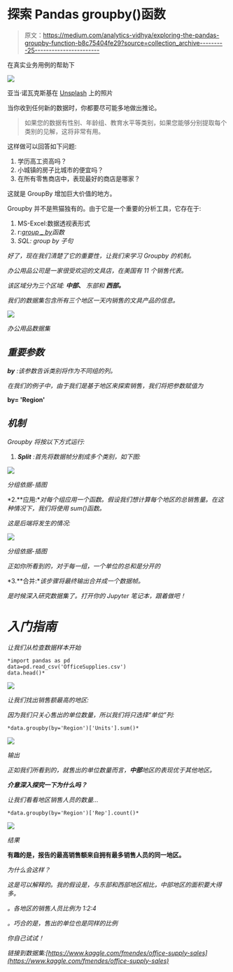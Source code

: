 # 探索 Pandas groupby()函数

> 原文：<https://medium.com/analytics-vidhya/exploring-the-pandas-groupby-function-b8c75404fe29?source=collection_archive---------25----------------------->

在真实业务用例的帮助下

![](img/c6d1717a202aee973ed46bf916e22489.png)

亚当·诺瓦克斯基在 [Unsplash](https://unsplash.com?utm_source=medium&utm_medium=referral) 上的照片

当你收到任何新的数据时，你都要尽可能多地做出推论。

> 如果您的数据有性别、年龄组、教育水平等类别，如果您能够分别提取每个类别的见解，这将非常有用。

这样做可以回答如下问题:

1.  学历高工资高吗？
2.  小城镇的房子比城市的便宜吗？
3.  在所有零售商店中，表现最好的商店是哪家？

这就是 GroupBy 增加巨大价值的地方。

Groupby 并不是熊猫独有的。由于它是一个重要的分析工具，它存在于:

1.  MS-Excel:数据透视表形式
2.  r:[*group _ by*](https://www.rdocumentation.org/packages/dplyr/versions/0.7.8/topics/group_by)*函数*
3.  *SQL: group by 子句*

*好了，现在我们清楚了它的重要性，让我们来学习 Groupby 的机制。*

*办公用品公司是一家很受欢迎的文具店，在美国有 11 个销售代表。*

*该区域分为三个区域: ***中部、*** 东部和 ***西部。****

*我们的数据集包含所有三个地区一天内销售的文具产品的信息。*

*![](img/3453a7aeefaa0939aba8b7cf9bcb38f0.png)*

*办公用品数据集*

## ***重要参数***

****by*** :该参数告诉类别将作为不同组的列。*

*在我们的例子中，由于我们是基于地区来探索销售，我们将把参数赋值为*

**by= 'Region'**

## ***机制***

*Groupby 将按以下方式运行:*

1.  ***Split** :首先将数据帧分割成多个类别，如下图:*

*![](img/c79eba5e8f72e19efb8ff024479dd615.png)*

*分组依据-插图*

*2.**应用:**对每个组应用一个函数。假设我们想计算每个地区的总销售量。在这种情况下，我们将使用 sum()函数。*

*这是后端将发生的情况:*

*![](img/e6192159b11d0318c1cab9a390c2d25f.png)*

*分组依据-插图*

*正如你所看到的，对于每一组，一个单位的总和是分开的*

*3.**合并:**该步骤将最终输出合并成一个数据帧。*

*是时候深入研究数据集了。打开你的 Jupyter 笔记本，跟着做吧！*

# *入门指南*

*让我们从检查数据样本开始*

```
*import pandas as pd
data=pd.read_csv('OfficeSupplies.csv')
data.head()*
```

*![](img/1b3c8ea318e276cbc4549eb46e8cf7d9.png)*

*让我们找出销售额最高的地区:*

*因为我们只关心售出的单位数量，所以我们将只选择“单位”列:*

```
*data.groupby(by='Region')['Units'].sum()*
```

*![](img/748f3b2c160ca86454c730b1f9aeee0b.png)*

*输出*

*正如我们所看到的，就售出的单位数量而言，**中部**地区的表现优于其他地区。*

***介意深入探究一下为什么吗？***

*让我们看看地区销售人员的数量…*

```
*data.groupby(by='Region')['Rep'].count()*
```

*![](img/768b63e115a0b375c965eef210300980.png)*

*结果*

**有趣的是，报告的最高销售额来自拥有最多销售人员的同一地区。**

*为什么会这样？*

*这是可以解释的。我的假设是，与东部和西部地区相比，中部地区的面积要大得多。*

*。各地区的销售人员比例为 1:2:4*

*。巧合的是，售出的单位也是同样的比例*

*你自己试试！*

*链接到数据集:[https://www.kaggle.com/fmendes/office-supply-sales](https://www.kaggle.com/fmendes/office-supply-sales)*